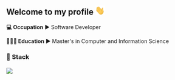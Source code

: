 <h2>Welcome to my profile <img src="https://raw.githubusercontent.com/ABSphreak/ABSphreak/master/gifs/Hi.gif" width="25px"></h2>

**💻 Occupation** ► Software Developer

**👩🏻‍🎓 Education** ► Master's in Computer and Information Science

### 🚀 Stack
<p>
    <a href="https://skillicons.dev/" target="_blank">
        <img align="center" src="https://skillicons.dev/icons?i=go,python,git,postman,html,css" />
    </a>
</p>
